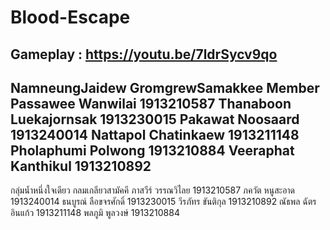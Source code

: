 # Blood-Escape
Gameplay : https://youtu.be/7ldrSycv9qo
--------------------------------------------------------
NamneungJaidew GromgrewSamakkee
Member
Passawee Wanwilai 1913210587
Thanaboon Luekajornsak 1913230015
Pakawat Noosaard 1913240014
Nattapol Chatinkaew 1913211148
Pholaphumi Polwong 1913210884
Veeraphat Kanthikul 1913210892
--------------------------------------------------------
กลุ่มน้ำหนึ่งใจเดียว กลมเกลียวสามัคคี
ภาสวีร์ วรรณวิไลย 1913210587
ภควัต หนูสะอาด 1913240014
ธนบูรณ์ ลือขจรศักดิ์ 1913230015
วีรภัทร ขันติกุล 1913210892
ณัธพล ฉัตรอินแก้ว 1913211148
พลภูมิ พูลวงษ์ 1913210884
